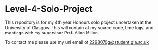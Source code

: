 # Level-4-Solo-Project
This repository is for my 4th year Honours solo project undertaken at the University of Glasgow. This will contain all my source code, time logs, and meetings with my supervisor Prof. Alice Miller. 

To contact me please use my uni email of 2298070g@student.gla.ac.uk
